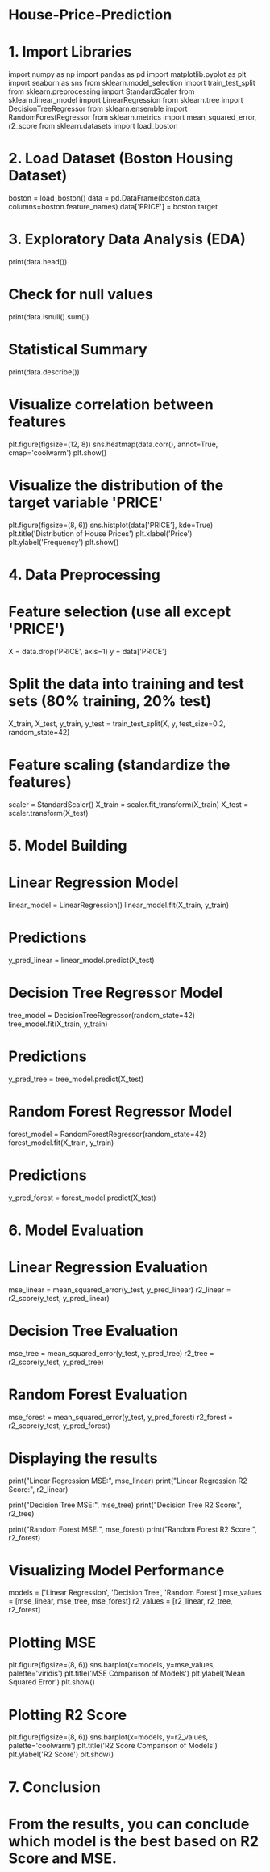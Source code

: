 # House-Price-Prediction
# 1. Import Libraries
import numpy as np
import pandas as pd
import matplotlib.pyplot as plt
import seaborn as sns
from sklearn.model_selection import train_test_split
from sklearn.preprocessing import StandardScaler
from sklearn.linear_model import LinearRegression
from sklearn.tree import DecisionTreeRegressor
from sklearn.ensemble import RandomForestRegressor
from sklearn.metrics import mean_squared_error, r2_score
from sklearn.datasets import load_boston

# 2. Load Dataset (Boston Housing Dataset)
boston = load_boston()
data = pd.DataFrame(boston.data, columns=boston.feature_names)
data['PRICE'] = boston.target

# 3. Exploratory Data Analysis (EDA)
print(data.head())

# Check for null values
print(data.isnull().sum())

# Statistical Summary
print(data.describe())

# Visualize correlation between features
plt.figure(figsize=(12, 8))
sns.heatmap(data.corr(), annot=True, cmap='coolwarm')
plt.show()

# Visualize the distribution of the target variable 'PRICE'
plt.figure(figsize=(8, 6))
sns.histplot(data['PRICE'], kde=True)
plt.title('Distribution of House Prices')
plt.xlabel('Price')
plt.ylabel('Frequency')
plt.show()

# 4. Data Preprocessing
# Feature selection (use all except 'PRICE')
X = data.drop('PRICE', axis=1)
y = data['PRICE']

# Split the data into training and test sets (80% training, 20% test)
X_train, X_test, y_train, y_test = train_test_split(X, y, test_size=0.2, random_state=42)

# Feature scaling (standardize the features)
scaler = StandardScaler()
X_train = scaler.fit_transform(X_train)
X_test = scaler.transform(X_test)

# 5. Model Building

# Linear Regression Model
linear_model = LinearRegression()
linear_model.fit(X_train, y_train)

# Predictions
y_pred_linear = linear_model.predict(X_test)

# Decision Tree Regressor Model
tree_model = DecisionTreeRegressor(random_state=42)
tree_model.fit(X_train, y_train)

# Predictions
y_pred_tree = tree_model.predict(X_test)

# Random Forest Regressor Model
forest_model = RandomForestRegressor(random_state=42)
forest_model.fit(X_train, y_train)

# Predictions
y_pred_forest = forest_model.predict(X_test)

# 6. Model Evaluation

# Linear Regression Evaluation
mse_linear = mean_squared_error(y_test, y_pred_linear)
r2_linear = r2_score(y_test, y_pred_linear)

# Decision Tree Evaluation
mse_tree = mean_squared_error(y_test, y_pred_tree)
r2_tree = r2_score(y_test, y_pred_tree)

# Random Forest Evaluation
mse_forest = mean_squared_error(y_test, y_pred_forest)
r2_forest = r2_score(y_test, y_pred_forest)

# Displaying the results
print("Linear Regression MSE:", mse_linear)
print("Linear Regression R2 Score:", r2_linear)

print("Decision Tree MSE:", mse_tree)
print("Decision Tree R2 Score:", r2_tree)

print("Random Forest MSE:", mse_forest)
print("Random Forest R2 Score:", r2_forest)

# Visualizing Model Performance
models = ['Linear Regression', 'Decision Tree', 'Random Forest']
mse_values = [mse_linear, mse_tree, mse_forest]
r2_values = [r2_linear, r2_tree, r2_forest]

# Plotting MSE
plt.figure(figsize=(8, 6))
sns.barplot(x=models, y=mse_values, palette='viridis')
plt.title('MSE Comparison of Models')
plt.ylabel('Mean Squared Error')
plt.show()

# Plotting R2 Score
plt.figure(figsize=(8, 6))
sns.barplot(x=models, y=r2_values, palette='coolwarm')
plt.title('R2 Score Comparison of Models')
plt.ylabel('R2 Score')
plt.show()

# 7. Conclusion
# From the results, you can conclude which model is the best based on R2 Score and MSE.

